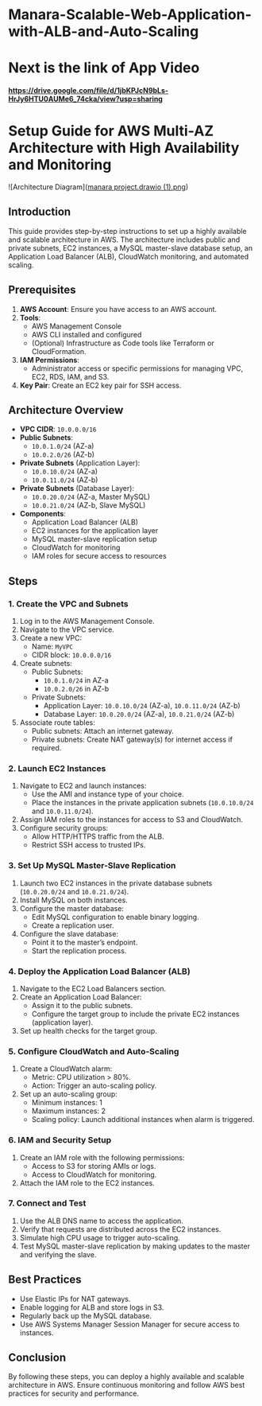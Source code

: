# Manara-Scalable-Web-Application-with-ALB-and-Auto-Scaling
# Next is the link of App Video
  #### https://drive.google.com/file/d/1jbKPJcN9bLs-HrJy6HTU0AUMe6_74cka/view?usp=sharing


# Setup Guide for AWS Multi-AZ Architecture with High Availability and Monitoring
![Architecture Diagram]([manara project.drawio (1).png](https://github.com/Mostafa-Abdelmohsen22/Manara-Scalable-Web-Application-with-ALB-and-Auto-Scaling/blob/main/manara%20project.drawio%20(1).png))
## Introduction
This guide provides step-by-step instructions to set up a highly available and scalable architecture in AWS. The architecture includes public and private subnets, EC2 instances, a MySQL master-slave database setup, an Application Load Balancer (ALB), CloudWatch monitoring, and automated scaling.

## Prerequisites

1. **AWS Account**: Ensure you have access to an AWS account.
2. **Tools**:
   - AWS Management Console
   - AWS CLI installed and configured
   - (Optional) Infrastructure as Code tools like Terraform or CloudFormation.
3. **IAM Permissions**:
   - Administrator access or specific permissions for managing VPC, EC2, RDS, IAM, and S3.
4. **Key Pair**: Create an EC2 key pair for SSH access.

## Architecture Overview
- **VPC CIDR**: `10.0.0.0/16`
- **Public Subnets**:
  - `10.0.1.0/24` (AZ-a)
  - `10.0.2.0/26` (AZ-b)
- **Private Subnets** (Application Layer):
  - `10.0.10.0/24` (AZ-a)
  - `10.0.11.0/24` (AZ-b)
- **Private Subnets** (Database Layer):
  - `10.0.20.0/24` (AZ-a, Master MySQL)
  - `10.0.21.0/24` (AZ-b, Slave MySQL)
- **Components**:
  - Application Load Balancer (ALB)
  - EC2 instances for the application layer
  - MySQL master-slave replication setup
  - CloudWatch for monitoring
  - IAM roles for secure access to resources

## Steps

### 1. Create the VPC and Subnets
1. Log in to the AWS Management Console.
2. Navigate to the VPC service.
3. Create a new VPC:
   - Name: `MyVPC`
   - CIDR block: `10.0.0.0/16`
4. Create subnets:
   - Public Subnets:
     - `10.0.1.0/24` in AZ-a
     - `10.0.2.0/26` in AZ-b
   - Private Subnets:
     - Application Layer: `10.0.10.0/24` (AZ-a), `10.0.11.0/24` (AZ-b)
     - Database Layer: `10.0.20.0/24` (AZ-a), `10.0.21.0/24` (AZ-b)
5. Associate route tables:
   - Public subnets: Attach an internet gateway.
   - Private subnets: Create NAT gateway(s) for internet access if required.

### 2. Launch EC2 Instances
1. Navigate to EC2 and launch instances:
   - Use the AMI and instance type of your choice.
   - Place the instances in the private application subnets (`10.0.10.0/24` and `10.0.11.0/24`).
2. Assign IAM roles to the instances for access to S3 and CloudWatch.
3. Configure security groups:
   - Allow HTTP/HTTPS traffic from the ALB.
   - Restrict SSH access to trusted IPs.

### 3. Set Up MySQL Master-Slave Replication
1. Launch two EC2 instances in the private database subnets (`10.0.20.0/24` and `10.0.21.0/24`).
2. Install MySQL on both instances.
3. Configure the master database:
   - Edit MySQL configuration to enable binary logging.
   - Create a replication user.
4. Configure the slave database:
   - Point it to the master’s endpoint.
   - Start the replication process.

### 4. Deploy the Application Load Balancer (ALB)
1. Navigate to the EC2 Load Balancers section.
2. Create an Application Load Balancer:
   - Assign it to the public subnets.
   - Configure the target group to include the private EC2 instances (application layer).
3. Set up health checks for the target group.

### 5. Configure CloudWatch and Auto-Scaling
1. Create a CloudWatch alarm:
   - Metric: CPU utilization > 80%.
   - Action: Trigger an auto-scaling policy.
2. Set up an auto-scaling group:
   - Minimum instances: 1
   - Maximum instances: 2
   - Scaling policy: Launch additional instances when alarm is triggered.

### 6. IAM and Security Setup
1. Create an IAM role with the following permissions:
   - Access to S3 for storing AMIs or logs.
   - Access to CloudWatch for monitoring.
2. Attach the IAM role to the EC2 instances.

### 7. Connect and Test
1. Use the ALB DNS name to access the application.
2. Verify that requests are distributed across the EC2 instances.
3. Simulate high CPU usage to trigger auto-scaling.
4. Test MySQL master-slave replication by making updates to the master and verifying the slave.

## Best Practices
- Use Elastic IPs for NAT gateways.
- Enable logging for ALB and store logs in S3.
- Regularly back up the MySQL database.
- Use AWS Systems Manager Session Manager for secure access to instances.

## Conclusion
By following these steps, you can deploy a highly available and scalable architecture in AWS. Ensure continuous monitoring and follow AWS best practices for security and performance.

